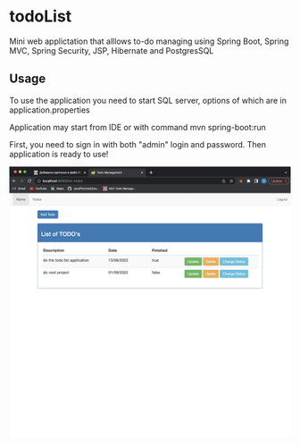 # todoList
Mini web applictation that alllows to-do managing using Spring Boot, Spring MVC, Spring Security, JSP, Hibernate and PostgresSQL

## Usage
To use the application you need to start SQL server, options of which are in application.properties

Application may start from IDE or with command mvn spring-boot:run

First, you need to sign in with both "admin" login and password. Then application is ready to use!

![Image text](https://github.com/Artyomushkov/todoList/blob/main/src/appImage.png)
